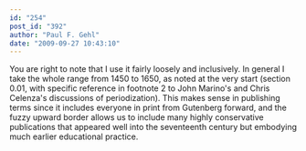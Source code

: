 ```yaml
---
id: "254"
post_id: "392"
author: "Paul F. Gehl"
date: "2009-09-27 10:43:10"
---
```

You are right to note that I use it fairly loosely and inclusively. In general I take the whole range from 1450 to 1650, as noted at the very start (section 0.01, with specific reference in footnote 2 to John Marino's and Chris Celenza's discussions of periodization). This makes sense in publishing terms since it includes everyone in print from Gutenberg forward, and the fuzzy upward border allows us to include many highly conservative publications that appeared well into the seventeenth century but embodying much earlier educational practice.
